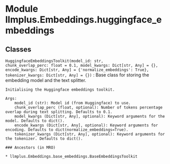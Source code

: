 Module llmplus.Embeddings.huggingface_embeddings
================================================

Classes
-------

`HuggingfaceEmbeddingsToolkit(model_id: str, chunk_overlap_perc: float = 0.1, model_kwargs: Dict[str, Any] = {}, encode_kwargs: Dict[str, Any] = {'normalize_embeddings': True}, tokenizer_kwargs: Dict[str, Any] = {})`
:   Base class for storing the embedding model and the text splitter.
        
    
    Initialising the Huggingface embeddings toolkit.
    
    Args:
        model_id (str): Model id (from Huggingface) to use.
        chunk_overlap_perc (float, optional): Number of tokens percentage overlap during text splitting. Defaults to 0.1.
        model_kwargs (Dict[str, Any], optional): Keyword arguments for the model. Defaults to dict().
        encode_kwargs (Dict[str, Any], optional): Keyword arguments for encoding. Defaults to dict(normalize_embeddings=True).
        tokenizer_kwargs (Dict[str, Any], optional): Keyword arguments for the tokenizer. Defaults to dict().

    ### Ancestors (in MRO)

    * llmplus.Embeddings.base_embeddings.BaseEmbeddingsToolkit